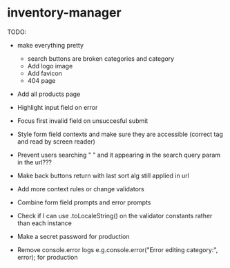 # inventory-manager

TODO:

- make everything pretty

  - search buttons are broken categories and category
  - Add logo image
  - Add favicon
  - 404 page

- Add all products page

- Highlight input field on error
- Focus first invalid field on unsuccesful submit

- Style form field contexts and make sure they are accessible (correct tag and read by screen reader)

- Prevent users searching " " and it appearing in the search query param in the url???

- Make back buttons return with last sort alg still applied in url

- Add more context rules or change validators
- Combine form field prompts and error prompts

- Check if I can use .toLocaleString() on the validator constants rather than each instance

- Make a secret password for production
- Remove console.error logs e.g.console.error("Error editing category:", error); for production
